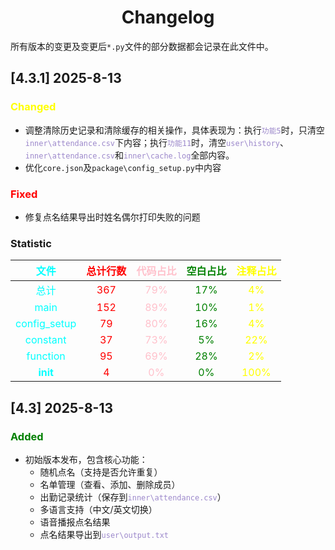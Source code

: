 # <center> Changelog</center>

所有版本的变更及变更后`*.py`</font>文件的部分数据都会记录在此文件中。

## [4.3.1]  2025-8-13

### <font color=yellow>Changed</font> 
- 调整清除历史记录和清除缓存的相关操作，具体表现为：执行<font color=9C88CB>`功能5`</font>时，只清空<font color=9C88CB>`inner\attendance.csv`</font>下内容；执行<font color=9C88CB>`功能11`</font>时，清空<font color=9C88CB>`user\history`</font>、<font color=9C88CB>`inner\attendance.csv`</font>和<font color=9C88CB>`inner\cache.log`</font>全部内容。
- 优化`core.json`及`package\config_setup.py`中内容

### <font color=red>Fixed</font> 
- 修复点名结果导出时姓名偶尔打印失败的问题


### Statistic
|      <font color=cyan>文件</font>      | <font color=red>总计行数</font> | <font color=pink>代码占比</font> | <font color=green>空白占比</font> | <font color=yellow>注释占比</font> |
|:------------------------------------:|:---------------------------:|:----------------------------:|:-----------------------------:|:------------------------------:|
|      <font color=cyan>总计</font>      | <font color=red>367</font>  | <font color=pink>79%</font>  | <font color=green>17%</font>  |  <font color=yellow>4%</font>  |
|     <font color=cyan>main</font>     | <font color=red>152</font>  | <font color=pink>89%</font>  | <font color=green>10%</font>  |  <font color=yellow>1%</font>  |
| <font color=cyan>config_setup</font> |  <font color=red>79</font>  | <font color=pink>80%</font>  | <font color=green>16%</font>  |  <font color=yellow>4%</font>  |
|   <font color=cyan>constant</font>   |  <font color=red>37</font>  | <font color=pink>73%</font>  |  <font color=green>5%</font>  | <font color=yellow>22%</font>  |
|   <font color=cyan>function</font>   |  <font color=red>95</font>  | <font color=pink>69%</font>  | <font color=green>28%</font>  |  <font color=yellow>2%</font>  |
|   <font color=cyan>__init__</font>   |  <font color=red>4</font>   |  <font color=pink>0%</font>  |  <font color=green>0%</font>  | <font color=yellow>100%</font> |

## [4.3]  2025-8-13

### <font color=green>Added</font> 
- 初始版本发布，包含核心功能：
  - 随机点名（支持是否允许重复）
  - 名单管理（查看、添加、删除成员）
  - 出勤记录统计（保存到<font color=9C88CB>`inner\attendance.csv`</font>）
  - 多语言支持（中文/英文切换）
  - 语音播报点名结果
  - 点名结果导出到<font color=9C88CB>`user\output.txt`</font>

